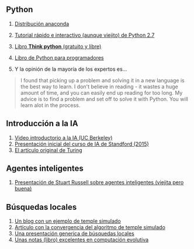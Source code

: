 ## Python

1. [Distribución anaconda](https://www.continuum.io/downloads)

2. [Tutorial rápido e interactivo (aunque viejito) de Python 2.7](http://www.learnpython.org)

3. [Libro **Think python** (gratuito y libre)](http://www.greenteapress.com/thinkpython/)

4. [Libro de Python para programadores](http://www.diveintopython.net)

5. Y la opinión de la mayoría de los expertos es... 

> I found that picking up a problem and solving it in a new language is the best way to learn. 
> I don't believe in reading - it wastes a huge amount of time, and you can easily end up reading for too long.
> My advice is to find a problem and set off to solve it with Python. You will learn alot in the process.


## Introducción a la IA

1. [Video introductorio a la IA (UC Berkeley)](https://youtu.be/W1S-HSakPTM?t=23m23s)
2. [Presentación inicial del curso de IA de Standford (2015)](http://web.stanford.edu/class/cs221/lectures/overview.pdf)
3. [El artículo original de Turing](http://www.csee.umbc.edu/courses/471/papers/turing.pdf)

## Agentes inteligentes

1. [Presentación de Stuart Russell sobre agentes inteligentes (viejita pero buena)](http://aima.eecs.berkeley.edu/slides-pdf/chapter02.pdf)

## Búsquedas locales

1. [Un blog con un ejemplo de temple simulado](http://apmonitor.com/me575/index.php/Main/SimulatedAnnealing)
2. [Artículo con la convergencia del algoritmo de temple simulado](http://www.mit.edu/~dbertsim/papers/Optimization/Simulated%20annealing.pdf)
3. [Una presentación generica de búsquedas locales](http://www.autonlab.org/tutorials/hillclimb02.pdf)
4. [Unas notas (libro) excelentes en computación evolutiva](http://delta.cs.cinvestav.mx/~ccoello/compevol/apuntes.pdf)
